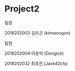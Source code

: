# Project2

팀장

2018202003 김우곤 (kimwoogon)

팀원

2018202004 이동익 (Dongick)

2018202032 최호진 (Jack42chj)
